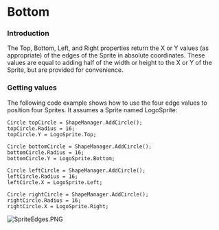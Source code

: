 # Bottom

### Introduction

The Top, Bottom, Left, and Right properties return the X or Y values (as appropriate) of the edges of the Sprite in absolute coordinates. These values are equal to adding half of the width or height to the X or Y of the Sprite, but are provided for convenience.

### Getting values

The following code example shows how to use the four edge values to position four Sprites. It assumes a Sprite named LogoSprite:

```
Circle topCircle = ShapeManager.AddCircle();
topCircle.Radius = 16;
topCircle.Y = LogoSprite.Top;

Circle bottomCircle = ShapeManager.AddCircle();
bottomCircle.Radius = 16;
bottomCircle.Y = LogoSprite.Bottom;

Circle leftCircle = ShapeManager.AddCircle();
leftCircle.Radius = 16;
leftCircle.X = LogoSprite.Left;

Circle rightCircle = ShapeManager.AddCircle();
rightCircle.Radius = 16;
rightCircle.X = LogoSprite.Right;
```

![SpriteEdges.PNG](../../../.gitbook/assets/migrated\_media-SpriteEdges.PNG)
